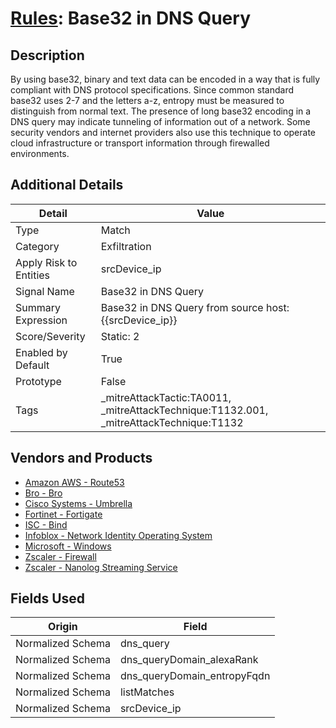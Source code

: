 # [Rules](README.md): Base32 in DNS Query

## Description
By using base32, binary and text data can be encoded in a way that is fully compliant with DNS protocol specifications.  Since common standard base32 uses 2-7 and the letters a-z, entropy must be measured to distinguish from normal text.  The presence of long base32 encoding in a DNS query may indicate tunneling of information out of a network.  Some security vendors and internet providers also use this technique to operate cloud infrastructure or transport information through firewalled environments.

## Additional Details
|Detail|Value|
|----|----|
|Type|Match|
|Category|Exfiltration|
|Apply Risk to Entities|srcDevice_ip|
|Signal Name|Base32 in DNS Query|
|Summary Expression|Base32 in DNS Query from source host: {{srcDevice_ip}}|
|Score/Severity|Static: 2|
|Enabled by Default|True|
|Prototype|False|
|Tags|_mitreAttackTactic:TA0011, _mitreAttackTechnique:T1132.001, _mitreAttackTechnique:T1132|
## Vendors and Products
- [Amazon AWS - Route53](../products/e2393771-bda2-414a-8661-0a57069287ad.md)
- [Bro - Bro](../products/37C866BF-72E1-470A-9072-EDB908F56951.md)
- [Cisco Systems - Umbrella](../products/5ba50e74-3c05-4ea8-aeaf-5efde588c60f.md)
- [Fortinet - Fortigate](../products/c57e2c85-4fc1-4fb7-8fa1-dbc5235231ad.md)
- [ISC - Bind](../products/1768a42a-37e6-4a2b-aa42-314583f63e1b.md)
- [Infoblox - Network Identity Operating System](../products/43808f4c-15e9-480c-ab1a-38bdef3b6798.md)
- [Microsoft - Windows](../products/1ff7546c-cb36-4a24-87f7-89d2cecc5761.md)
- [Zscaler - Firewall](../products/9e0641a7-22ce-4ac8-8113-ee48b368ac3d.md)
- [Zscaler - Nanolog Streaming Service](../products/6299d728-14f7-455e-85c5-ea8ec65a654a.md)


## Fields Used

|Origin|Field|
|----|----|
|Normalized Schema|dns_query|
|Normalized Schema|dns_queryDomain_alexaRank|
|Normalized Schema|dns_queryDomain_entropyFqdn|
|Normalized Schema|listMatches|
|Normalized Schema|srcDevice_ip|


